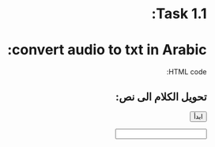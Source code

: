 # Task 1.1:

# convert audio to txt in Arabic:
HTML code:
          <html dir = rtl>
             <head>
             <title>Live update</title>
             <style media="screen">
             body{
                background-image: url("https://i.pinimg.com/564x/0b/88/18/0b8818b689a5a067aab6f39b3a6cf1fe.jpg");
                background-color: #F4F4F4;
                background-repeat: no-repeat;
                padding: 30px 50px; 
                margin: 40px 20px;
                background-position: bottom  left; 
                background-size: 480px 400px; 
            }
            div.header{
              text-align: center;
              padding: 3px 5px;
              font-size: 15px;
              font-style: italic;
              font-family: Arial;
           }
           p{
             text-align: center;
             padding: 15px 32px;
             font-size: 13px;
          }
          button{
             background-color: #C3AD61; 
             border: none;
  	         color: white;
  	         padding: 15px 32px;
  	         text-align: center;
  	         text-decoration: none;
  	         display: inline-block;
  	         font-size: 16px;
  	         margin: 4px 2px;
             border-radius: 8px;
  	         cursor: pointer;
         }
         </style>    
      </head>
      <body>
        <div class="Header">
         <h2> تحويل الكلام الى نص:  </h2>
         <p><button type="button" onclick="SpeechRecog()">ابدأ</button> &nbsp; <span id=”action”></span></p><span id="action"></span></p>
         <input type="text" id="output">
        </div>
      <script>
           function SpeechRecog() {
                  var output = document.getElementById("output");
                  var action = document.getElementById("action");
                   var SpeechRecognition = SpeechRecognition || webkitSpeechRecognition;
                   var recognition = new SpeechRecognition();
                   recognition.lang = 'ar';

                  // This runs when the speech recognition service starts
                  recognition.onstart = function() {
                    action.innerHTML = "<small>تحدث من فضلك ...</small>";
                  };
                
                  recognition.onspeechend = function() {
                    action.innerHTML = "<small>توقف عن الاستماع ، أتمنى أن تكون قد انتهيت ...</small>";
                    recognition.stop();
                  }
              
                // This runs when the speech recognition service returns result
                recognition.onresult = function(event) {
                    var transcript = event.results[0][0].transcript;
                    var confidence = event.results[0][0].confidence;
                    output.value=transcript;
                };
              
                 // start recognition
                 recognition.start();
            }
      </script>
     </body>
   </html>

# this image is for the web page: 
https://drive.google.com/file/d/1zqn2PfohCjBXkkQjcRvAp8rnfnKOrTPy/view?usp=sharing

# Task 1.2:

2: write wasdom ESP32 operating algorithm:

First, make sure the piece is working by link and the led on the piece is on and off.

Second, download Arduino IDE and connect the piece to the device and download the identification.

Third, run the program.

The piece needs WiFi and is interested in audio coding.

forth, first go to file and then go to examples and then blink.

We use this code to make sure that the piece is working correctly and programmed correctly.

the setup function runs once when you press reset or power the board
      void setup(){
      // initialize digital pin LED_BUILTIN as an output.
      //get information from INPUT or giving information to OUTPUT.
        pinMode(LED_BUILTIN, OUTPUT);
      }

the loop function runs over and over again forever
       void loop(){
          digitalWrite(LED_BUILTIN, HIGH);
          // turn the LED on (HIGH is the voltage level)
          delay(1000);
          // wait for a second
           digitalWrite(LED_BUILTIN, LOW);
          // turn the LED off by making the voltage LOW
          delay(1000);
          // wait for a second
       }

digitalWrite takes two parameters and sends information from the program to the board.

LED_BUILTIN is the LED on the board, you could use a number to tell it which digital Output to write to.

HIGH is equal to ON or 1.
LOW is equal to OFF or 0 (no electricity).
The delay takes one parameter - the number of milliseconds (one thousand of a second).

From tools, then a port, then we choose the port to make sure that the code has moved to the electronic chip.

control ESP32 from website:
The first thing is to write the HTML code for the page you want to control the piece through.
Second, open the Arduino IDE and use the command (client.println("")) to add the html code line by line.
finally, press the run button on the Arduino IDE, and the codes will be transferred to the selected device.


/*ESP32 Chip Features:

The ESP32 development board is characterized by its very powerful features compared to its price and other development boards of the same category, as it is characterized by:

Dual core processor and 32-bit architecture

Processor frequency up to 240MHz

Wi-Fi with a data transfer speed of up to 150 Mbit/s

Bluetooth 4.2

4MB flash memory

512 KB of random memory (RAM)

The number of general purpose terminals for inputs and outputs (GPIO), or in simpler terms, the number of terminals that we can use with external elements such as sensors and light-emitting diodes (LEDs) is 34, noting that there are some special boards from ESP32 where the number of GPIO is 30
Built-in Hall effect sensor (this type of sensor is used to detect the presence of magnetic fields)
Ten built-in touch sensors

Built-in temperature sensor (looks like newer versions of this board no longer come with a temperature sensor, frankly I'm not entirely sure of this information, if anyone can confirm or deny this information let them do so in the comments section below)
12-bit analog-to-digital converter (ADC)

8-bit digital to analog converter (DAC)*/

